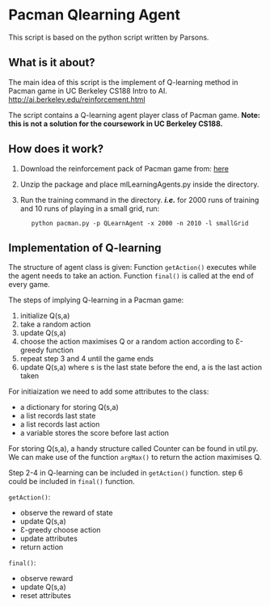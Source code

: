 # Pacman Qlearning Agent
This script is based on the python script written by Parsons.
## What is it about?

The main idea of this script is the implement of Q-learning method in Pacman game in UC Berkeley CS188 Intro to AI. http://ai.berkeley.edu/reinforcement.html

The script contains a Q-learning agent player class of Pacman game. 
**Note: this is not a solution for the coursework in UC Berkeley CS188.**

## How does it work?
1. Download the reinforcement pack of Pacman game from: [here](https://s3-us-west-2.amazonaws.com/cs188websitecontent/projects/release/reinforcement/v1/001/reinforcement.zip)

2. Unzip the package and place mlLearningAgents.py inside the directory.

3. Run the training command in the directory.
  ***i.e.*** for 2000 runs of training and 10 runs of playing in a small grid, run:
  
          python pacman.py -p QLearnAgent -x 2000 -n 2010 -l smallGrid

## Implementation of Q-learning
The structure of agent class is given: Function `getAction()` executes while the agent needs to take an action. Function `final()` is called at the end of every game.

The steps of implying Q-learning in a Pacman game:
1. initialize Q(s,a)
1. take a random action
1. update Q(s,a)
1. choose the action maximises Q or a random action according to Ɛ-greedy function
1. repeat step 3 and 4 until the game ends
1. update Q(s,a) where s is the last state before the end, a is the last action taken

For initiaization we need to add some attributes to the class:
* a dictionary for storing Q(s,a)
* a list records last state
* a list records last action
* a variable stores the score before last action

For storing Q(s,a), a handy structure called Counter can be found in util.py. We can make use of the function `argMax()` to return the action maximises Q.

Step 2-4 in Q-learning can be included in `getAction()` function. step 6 could be included in `final()` function.

`getAction()`:
* observe the reward of state
* update Q(s,a)
* Ɛ-greedy choose action
* update attributes
* return action

`final()`:
* observe reward
* update Q(s,a)
* reset attributes
